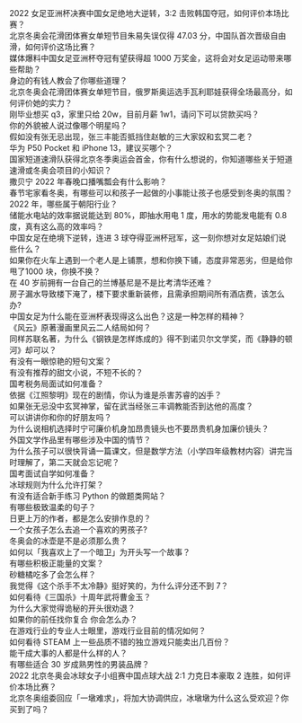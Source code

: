 2022 女足亚洲杯决赛中国女足绝地大逆转，3:2 击败韩国夺冠，如何评价本场比赛？  
北京冬奥会花滑团体赛女单短节目朱易失误仅得 47.03 分，中国队首次晋级自由滑，如何评价这场比赛？  
媒体爆料中国女足亚洲杯夺冠有望获得超 1000 万奖金，这将会对女足运动带来哪些帮助？  
身边的有钱人教会了你哪些道理？  
北京冬奥会花滑团体赛女单短节目，俄罗斯奥运选手瓦利耶娃获得全场最高分，如何评价她的实力？  
刚毕业想买 q3，家里只给 20w，目前月薪 1w1，请问下可以贷款买吗？  
你的外貌被人说过像哪个明星吗？  
假如没有张无忌出现，张三丰能否抵挡住赵敏的三大家奴和玄冥二老？  
华为 P50 Pocket 和 iPhone 13，建议买哪个？  
国家短道速滑队获得北京冬季奥运会首金，你有什么想说的，你知道哪些关于短道速滑或冬奥会项目的小知识？  
撒贝宁 2022 年春晚口播嘴瓢会有什么影响？  
春节宅家看冬奥，有哪些可以和孩子一起做的小事能让孩子也感受到冬奥的氛围？  
2022 年，哪些属于朝阳行业？  
储能水电站的效率据说能达到 80%，即抽水用电 1 度，用水的势能发电能有 0.8 度，真有这么高的效率吗？  
中国女足在绝境下逆转，连进 3 球夺得亚洲杯冠军，这一刻你想对女足姑娘们说些什么？  
如果你在火车上遇到一个老人是上铺票，想和你换下铺，态度非常恶劣，但是给你甩了1000 块，你换不换？  
在 40 岁前拥有一台自己的兰博基尼是不是比考清华还难？  
房子漏水导致楼下淹了，楼下要求重新装修，且需承担期间所有酒店费，该怎么办?  
中国女足为什么能在亚洲杯表现得这么出色？这是一种怎样的精神？  
《风云》原著漫画里风云二人结局如何？  
同样苏联名著，为什么《钢铁是怎样炼成的》得不到诺贝尔文学奖，而《静静的顿河》却可以？  
有没有一眼惊艳的短句文案？  
有没有推荐的甜文小说，不短不长的？  
国考税务局面试如何准备？  
依据《江照黎明》现在的剧情，你认为谁是杀害苏睿的凶手？  
如果张无忌没中玄冥神掌，留在武当经张三丰调教能否到达他的高度？  
可以讲讲你和你的好朋友吗？  
为什么说相机选择时宁可廉价机身加昂贵镜头也不要昂贵机身加廉价镜头？  
外国文学作品里有哪些涉及中国的情节？  
为什么孩子可以很快背诵一篇课文，但是数学方法（小学四年级教材内容）讲完当时理解了，第二天就会忘记呢？  
国考面试自学如何准备？  
冰球规则为什么允许打架？  
有没有适合新手练习 Python 的做题类网站？  
有哪些极致温柔的句子？  
日更上万的作者，都是怎么安排作息的？  
一个女孩子怎么去追一个喜欢的男孩子?  
冬奥会的冰壶是不是必须那么贵？  
如何以「我喜欢上了一个暗卫」为开头写一个故事？  
有哪些积极正能量的文案？  
砂糖橘吃多了会怎么样？  
我觉得《这个杀手不太冷静》挺好笑的，为什么评分还不到 7？  
如何看待《三国杀》十周年武将曹金玉？  
为什么大家觉得诡秘的开头很劝退？  
如果你的前任找你复合 你会怎么办？  
在游戏行业的专业人士眼里，游戏行业目前的情况如何？  
如何看待 STEAM 上一些品质不错的独立游戏只能卖出几百份？  
能干成大事的人都是什么样的人？  
有哪些适合 30 岁成熟男性的男装品牌？  
2022 北京冬奥会冰球女子小组赛中国点球大战 2:1 力克日本豪取 2 连胜，如何评价本场比赛？  
北京冬奥组委回应「一墩难求」，将加大协调供应，冰墩墩为什么这么受欢迎？你买到了吗？  
